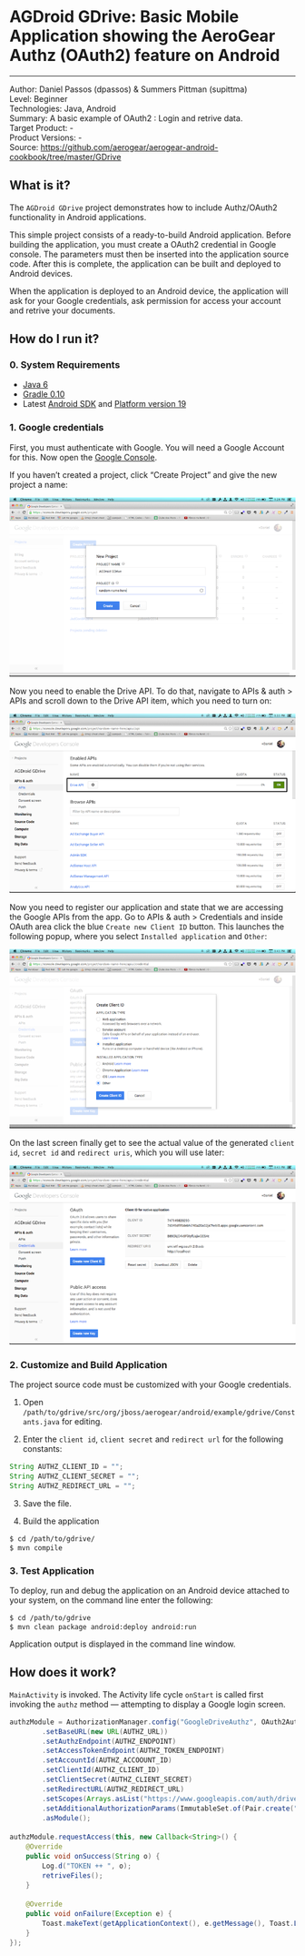 # AGDroid GDrive: Basic Mobile Application showing the AeroGear Authz (OAuth2) feature on Android
---------
Author: Daniel Passos (dpassos) & Summers Pittman (supittma)   
Level: Beginner  
Technologies: Java, Android  
Summary: A basic example of OAuth2 : Login and retrive data.  
Target Product: -   
Product Versions: -   
Source: https://github.com/aerogear/aerogear-android-cookbook/tree/master/GDrive

## What is it?

The ```AGDroid GDrive``` project demonstrates how to include Authz/OAuth2 functionality in Android applications.

This simple project consists of a ready-to-build Android application. Before building the application, you must create a OAuth2 credential in Google console. The parameters must then be inserted into the application source code. After this is complete, the application can be built and deployed to Android devices. 

When the application is deployed to an Android device, the application will ask for your Google credentials, ask permission for access your account and retrive your documents.

## How do I run it?

### 0. System Requirements

* [Java 6](http://www.oracle.com/technetwork/java/javase/downloads/index.html)
* [Gradle 0.10](http://www.gradle.org/)
* Latest [Android SDK](https://developer.android.com/sdk/index.html) and [Platform version 19](http://developer.android.com/tools/revisions/platforms.html)

### 1. Google credentials

First, you must authenticate with Google. You will need a Google Account for this. Now open the [Google Console](http://console.developer.google.com).

If you haven’t created a project, click “Create Project” and give the new project a name:

![Google Console - Create Project](docs/google-console-1.png)

Now you need to enable the Drive API. To do that, navigate to APIs & auth > APIs and scroll down to the Drive API item, which you need to turn on:

![Google Console - Enable APIs](docs/google-console-2.png)

Now you need to register our application and state that we are accessing the Google APIs from the app. Go to APIs & auth > Credentials and inside OAuth area click the blue `Create new Client ID` button. This launches the following popup, where you select `Installed application` and `Other`:

![Google Console - Credentials](docs/google-console-3.png)

On the last screen finally get to see the actual value of the generated `client id`, `secret id` and `redirect uris`, which you will use later:

![Google Console - New credentials created](docs/google-console-4.png)

### 2. Customize and Build Application

The project source code must be customized with your Google credentials. 

1) Open ```/path/to/gdrive/src/org/jboss/aerogear/android/example/gdrive/Constants.java``` for editing.   

2) Enter the ```client id```, ```client secret``` and ```redirect url``` for the following constants:

```java
String AUTHZ_CLIENT_ID = "";
String AUTHZ_CLIENT_SECRET = "";
String AUTHZ_REDIRECT_URL = "";
```
3) Save the file.   

4) Build the application
```shell
$ cd /path/to/gdrive/
$ mvn compile
```

### 3. Test Application

To deploy, run and debug the application on an Android device attached to your system, on the command line enter the following:

```shell
$ cd /path/to/gdrive
$ mvn clean package android:deploy android:run
```

Application output is displayed in the command line window.

## How does it work?

```MainActivity``` is invoked. The Activity life cycle ```onStart``` is called first invoking the ```authz``` method — attempting to display a Google login screen.

```java
authzModule = AuthorizationManager.config("GoogleDriveAuthz", OAuth2AuthorizationConfiguration.class)
        .setBaseURL(new URL(AUTHZ_URL))
        .setAuthzEndpoint(AUTHZ_ENDPOINT)
        .setAccessTokenEndpoint(AUTHZ_TOKEN_ENDPOINT)
        .setAccountId(AUTHZ_ACCOOUNT_ID)
        .setClientId(AUTHZ_CLIENT_ID)
        .setClientSecret(AUTHZ_CLIENT_SECRET)
        .setRedirectURL(AUTHZ_REDIRECT_URL)
        .setScopes(Arrays.asList("https://www.googleapis.com/auth/drive"))
        .setAdditionalAuthorizationParams(ImmutableSet.of(Pair.create("access_type", "offline")))
        .asModule();

authzModule.requestAccess(this, new Callback<String>() {
    @Override
    public void onSuccess(String o) {
        Log.d("TOKEN ++ ", o);
        retriveFiles();
    }

    @Override
    public void onFailure(Exception e) {
        Toast.makeText(getApplicationContext(), e.getMessage(), Toast.LENGTH_LONG).show();
    }
});
```
